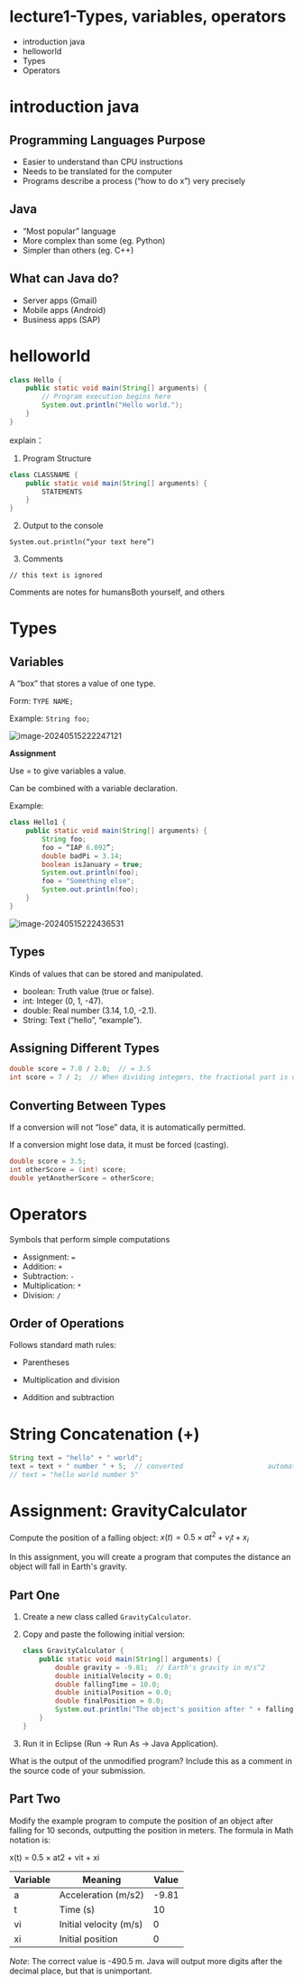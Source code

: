 # lecture1-Types, variables, operators

- introduction java
- helloworld
- Types
- Operators



# introduction java

## Programming Languages Purpose

- Easier to understand than CPU instructions
- Needs to be translated for the computer
- Programs describe a process (“how to do x”) very precisely

## Java

- “Most popular” language
- More complex than some (eg. Python)
- Simpler than others (eg. C++)

## What can Java do?

- Server apps (Gmail)
- Mobile apps (Android)
- Business apps (SAP)

# helloworld

```java
class Hello {
    public static void main(String[] arguments) {
        // Program execution begins here
        System.out.println("Hello world.");
    }
}
```

explain：

1. Program Structure

```java
class CLASSNAME {
    public static void main(String[] arguments) {
        STATEMENTS
    }
}
```

2. Output to the console

`System.out.println(“your text here”)`

3. Comments

`// this text is ignored`

Comments are notes for humansBoth yourself, and others

# Types

## Variables

A “box” that stores a value of one type.

Form: `TYPE NAME;`

Example: `String foo;`

![image-20240515222247121](./assets/image-20240515222247121.png)

**Assignment**

Use = to give variables a value.

Can be combined with a variable declaration.

Example: 

```java
class Hello1 {
    public static void main(String[] arguments) {
        String foo;
		foo = “IAP 6.092”;
        double badPi = 3.14;
		boolean isJanuary = true;
        System.out.println(foo);
        foo = "Something else";
        System.out.println(foo);
    }
}
```

![image-20240515222436531](./assets/image-20240515222436531.png)

## Types

Kinds of values that can be stored and manipulated.

- boolean: Truth value (true or false).
- int: Integer (0, 1, -47).
- double: Real number (3.14, 1.0, -2.1).
- String: Text (“hello”, “example”).

## Assigning Different Types

```java
double score = 7.0 / 2.0;  // = 3.5
int score = 7 / 2;	// When dividing integers, the fractional part is discarded
```

## Converting Between Types

If a conversion will not “lose” data, it is automatically permitted.

If a conversion might lose data, it must be forced (casting).

```java
double score = 3.5;
int otherScore = (int) score;  
double yetAnotherScore = otherScore;
```

# Operators

Symbols that perform simple computations

- Assignment: `=`
- Addition: `+`
- Subtraction: `-`
- Multiplication: `*`
- Division: `/`

## Order of Operations

Follows standard math rules:

- Parentheses

- Multiplication and division

- Addition and subtraction

# String Concatenation (+)

```java
String text = "hello" + " world";
text = text + " number " + 5;  // converted 					automatically 
// text = "hello world number 5"
```

# Assignment: GravityCalculator

Compute the position of a falling object:    $x(t) = 0.5 × at^2 + v_it + x_i$

In this assignment, you will create a program that computes the distance an object will fall in Earth's gravity.

## Part One

1. Create a new class called `GravityCalculator`.

2. Copy and paste the following initial version:

    ```java
    class GravityCalculator {
        public static void main(String[] arguments) {
            double gravity = -9.81;  // Earth's gravity in m/s^2
            double initialVelocity = 0.0;
            double fallingTime = 10.0;
            double initialPosition = 0.0;
            double finalPosition = 0.0;
            System.out.println("The object's position after " + fallingTime + " seconds is " + finalPosition + " m.");
        }
    }
    ```

3. Run it in Eclipse (Run → Run As → Java Application).

What is the output of the unmodified program? Include this as a comment in the source code of your submission.

## Part Two

Modify the example program to compute the position of an object after falling for 10 seconds, outputting the position in meters. The formula in Math notation is:

x(t) = 0.5 × at2 + vit + xi

| Variable | Meaning                | Value |
| -------- | ---------------------- | ----- |
| a        | Acceleration (m/s2)    | -9.81 |
| t        | Time (s)               | 10    |
| vi       | Initial velocity (m/s) | 0     |
| xi       | Initial position       | 0     |

*Note*: The correct value is -490.5 m. Java will output more digits after the decimal place, but that is unimportant.

















